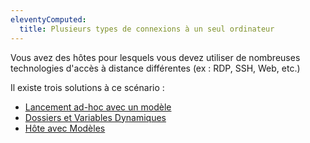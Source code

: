 ```yaml
---
eleventyComputed:
  title: Plusieurs types de connexions à un seul ordinateur
---
```

Vous avez des hôtes pour lesquels vous devez utiliser de nombreuses technologies d'accès à distance différentes (ex : RDP, SSH, Web, etc.)

Il existe trois solutions à ce scénario :

* [Lancement ad-hoc avec un modèle](/rdm/kb/rdm-windows/how-to-articles/adhoc-launch-with-template/)  
* [Dossiers et Variables Dynamiques](/rdm/kb/rdm-windows/how-to-articles/multiple-types-connections/folders-dynamic-variables/)  
* [Hôte avec Modèles](/rdm/kb/rdm-windows/how-to-articles/multiple-types-connections/host-with-templates/)
